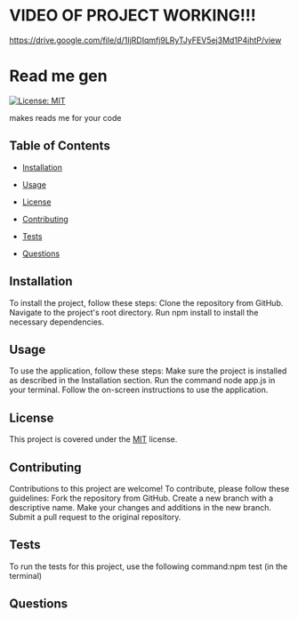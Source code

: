 # VIDEO OF PROJECT WORKING!!!
https://drive.google.com/file/d/1IjRDIqmfj9LRyTJyFEV5ej3Md1P4ihtP/view 

# Read me gen
  
  [![License: MIT](https://img.shields.io/badge/License-MIT-yellow.svg)](https://opensource.org/licenses/MIT)
  
  makes reads me for your code
  
  ## Table of Contents
  
  - [Installation](#installation)
  - [Usage](#usage)
  - [License](#license)

  - [Contributing](#contributing)
  - [Tests](#tests)
  - [Questions](#questions)
  
  ## Installation
  
  To install the project, follow these steps: Clone the repository from GitHub. Navigate to the project's root directory. Run npm install to install the necessary dependencies.
  
  ## Usage
  
  To use the application, follow these steps: Make sure the project is installed as described in the Installation section. Run the command node app.js in your terminal. Follow the on-screen instructions to use the application.
  
  ## License
  
  This project is covered under the [MIT](https://opensource.org/licenses/MIT) license.
  
  ## Contributing
  
  Contributions to this project are welcome! To contribute, please follow these guidelines: Fork the repository from GitHub. Create a new branch with a descriptive name. Make your changes and additions in the new branch. Submit a pull request to the original repository.
  
  ## Tests
  
  To run the tests for this project, use the following command:npm test (in the terminal)
  
  ## Questions
  

